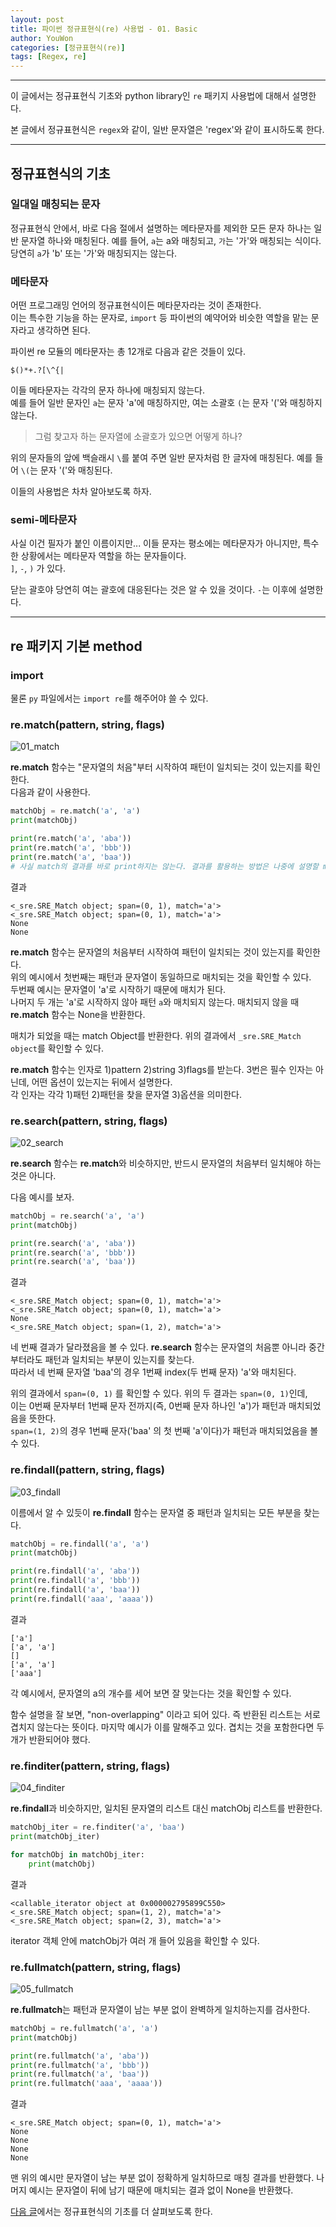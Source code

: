 ```yaml
---
layout: post
title: 파이썬 정규표현식(re) 사용법 - 01. Basic
author: YouWon
categories: [정규표현식(re)]
tags: [Regex, re]
---
```


---

이 글에서는 정규표현식 기초와 python library인 `re` 패키지 사용법에 대해서 설명한다.

본 글에서 정규표현식은 `regex`와 같이, 일반 문자열은 'regex'와 같이 표시하도록 한다.

---

## 정규표현식의 기초

### 일대일 매칭되는 문자

정규표현식 안에서, 바로 다음 절에서 설명하는 메타문자를 제외한 모든 문자 하나는 일반 문자열 하나와 매칭된다. 예를 들어, `a`는 a와 매칭되고, `가`는 '가'와 매칭되는 식이다.  
당연히 `a`가 'b' 또는 '가'와 매칭되지는 않는다.

### 메타문자

어떤 프로그래밍 언어의 정규표현식이든 메타문자라는 것이 존재한다.  
이는 특수한 기능을 하는 문자로, `import` 등 파이썬의 예약어와 비슷한 역할을 맡는 문자라고 생각하면 된다.

파이썬 re 모듈의 메타문자는 총 12개로 다음과 같은 것들이 있다.

` $()*+.?[\^{| `

이들 메타문자는 각각의 문자 하나에 매칭되지 않는다.  
예를 들어 일반 문자인 `a`는 문자 'a'에 매칭하지만, 여는 소괄호 `(`는 문자 '('와 매칭하지 않는다. 
> 그럼 찾고자 하는 문자열에 소괄호가 있으면 어떻게 하나?

위의 문자들의 앞에 백슬래시 `\`를 붙여 주면 일반 문자처럼 한 글자에 매칭된다. 
예를 들어 `\(`는 문자 '('와 매칭된다.

이들의 사용법은 차차 알아보도록 하자.

### semi-메타문자

사실 이건 필자가 붙인 이름이지만... 이들 문자는 평소에는 메타문자가 아니지만, 특수한 상황에서는 메타문자 역할을 하는 문자들이다.  
`]`, `-`, `)` 가 있다.

닫는 괄호야 당연히 여는 괄호에 대응된다는 것은 알 수 있을 것이다. `-`는 이후에 설명한다.

---

## re 패키지 기본 method

### import

물론 `py` 파일에서는 `import re`를 해주어야 쓸 수 있다.

### re.match(pattern, string, flags)

![01_match](/public/img/정규표현식(re)/2018-07-20-regex-usage-01-basic/01_match.PNG)

**re.match** 함수는 "문자열의 처음"부터 시작하여 패턴이 일치되는 것이 있는지를 확인한다.  
다음과 같이 사용한다.

```python
matchObj = re.match('a', 'a')
print(matchObj)

print(re.match('a', 'aba'))
print(re.match('a', 'bbb'))
print(re.match('a', 'baa'))
# 사실 match의 결과를 바로 print하지는 않는다. 결과를 활용하는 방법은 나중에 설명할 matchObj.group 함수를 쓰는 것이다.
```

결과
```
<_sre.SRE_Match object; span=(0, 1), match='a'>
<_sre.SRE_Match object; span=(0, 1), match='a'>
None
None
```

**re.match** 함수는 문자열의 처음부터 시작하여 패턴이 일치되는 것이 있는지를 확인한다.  
위의 예시에서 첫번째는 패턴과 문자열이 동일하므로 매치되는 것을 확인할 수 있다.  
두번째 예시는 문자열이 'a'로 시작하기 때문에 매치가 된다.  
나머지 두 개는 'a'로 시작하지 않아 패턴 `a`와 매치되지 않는다. 매치되지 않을 때 **re.match** 함수는 None을 반환한다. 

매치가 되었을 때는 match Object를 반환한다. 위의 결과에서 `_sre.SRE_Match object`를 확인할 수 있다.

**re.match** 함수는 인자로 1)pattern 2)string 3)flags를 받는다. 3번은 필수 인자는 아닌데, 어떤 옵션이 있는지는 뒤에서 설명한다.  
각 인자는 각각 1)패턴 2)패턴을 찾을 문자열 3)옵션을 의미한다.

### re.search(pattern, string, flags)

![02_search](/public/img/정규표현식(re)/2018-07-20-regex-usage-01-basic/02_search.PNG)

**re.search** 함수는 **re.match**와 비슷하지만, 반드시 문자열의 처음부터 일치해야 하는 것은 아니다.

다음 예시를 보자.

```python
matchObj = re.search('a', 'a')
print(matchObj)

print(re.search('a', 'aba'))
print(re.search('a', 'bbb'))
print(re.search('a', 'baa'))
```

결과
```
<_sre.SRE_Match object; span=(0, 1), match='a'>
<_sre.SRE_Match object; span=(0, 1), match='a'>
None
<_sre.SRE_Match object; span=(1, 2), match='a'>
```

네 번째 결과가 달라졌음을 볼 수 있다. **re.search** 함수는 문자열의 처음뿐 아니라 중간부터라도 패턴과 일치되는 부분이 있는지를 찾는다.  
따라서 네 번째 문자열 'baa'의 경우 1번째 index(두 번째 문자) 'a'와 매치된다.

위의 결과에서 `span=(0, 1)` 를 확인할 수 있다. 위의 두 결과는 `span=(0, 1)`인데,  
이는 0번째 문자부터 1번째 문자 전까지(즉, 0번째 문자 하나인 'a')가 패턴과 매치되었음을 뜻한다.  
`span=(1, 2)`의 경우 1번째 문자('baa' 의 첫 번째 'a'이다)가 패턴과 매치되었음을 볼 수 있다.

### re.findall(pattern, string, flags)

![03_findall](/public/img/정규표현식(re)/2018-07-20-regex-usage-01-basic/03_findall.PNG)

이름에서 알 수 있듯이 **re.findall** 함수는 문자열 중 패턴과 일치되는 모든 부분을 찾는다.

```python
matchObj = re.findall('a', 'a')
print(matchObj)

print(re.findall('a', 'aba'))
print(re.findall('a', 'bbb'))
print(re.findall('a', 'baa'))
print(re.findall('aaa', 'aaaa'))
```

결과
```
['a']
['a', 'a']
[]
['a', 'a']
['aaa']
```

각 예시에서, 문자열의 a의 개수를 세어 보면 잘 맞는다는 것을 확인할 수 있다.

함수 설명을 잘 보면, "non-overlapping" 이라고 되어 있다. 즉 반환된 리스트는 서로 겹치지 않는다는 뜻이다.  마지막 예시가 이를 말해주고 있다. 겹치는 것을 포함한다면 두 개가 반환되어야 했다.

### re.finditer(pattern, string, flags)

![04_finditer](/public/img/정규표현식(re)/2018-07-20-regex-usage-01-basic/04_finditer.PNG)

**re.findall**과 비슷하지만, 일치된 문자열의 리스트 대신 matchObj 리스트를 반환한다.

```python
matchObj_iter = re.finditer('a', 'baa')
print(matchObj_iter)

for matchObj in matchObj_iter:
    print(matchObj)
```

결과
```
<callable_iterator object at 0x000002795899C550>
<_sre.SRE_Match object; span=(1, 2), match='a'>
<_sre.SRE_Match object; span=(2, 3), match='a'>
```

iterator 객체 안에 matchObj가 여러 개 들어 있음을 확인할 수 있다.

### re.fullmatch(pattern, string, flags)

![05_fullmatch](/public/img/정규표현식(re)/2018-07-20-regex-usage-01-basic/05_fullmatch.PNG)

**re.fullmatch**는 패턴과 문자열이 남는 부분 없이 완벽하게 일치하는지를 검사한다.

```python
matchObj = re.fullmatch('a', 'a')
print(matchObj)

print(re.fullmatch('a', 'aba'))
print(re.fullmatch('a', 'bbb'))
print(re.fullmatch('a', 'baa'))
print(re.fullmatch('aaa', 'aaaa'))
```

결과
```
<_sre.SRE_Match object; span=(0, 1), match='a'>
None
None
None
None
```

맨 위의 예시만 문자열이 남는 부분 없이 정확하게 일치하므로 매칭 결과를 반환했다. 나머지 예시는 문자열이 뒤에 남기 때문에 매치되는 결과 없이 None을 반환했다.


[다음 글](https://greeksharifa.github.io/%EC%A0%95%EA%B7%9C%ED%91%9C%ED%98%84%EC%8B%9D(re)/2018/07/21/regex-usage-02-basic/)에서는 정규표현식의 기초를 더 살펴보도록 한다.
